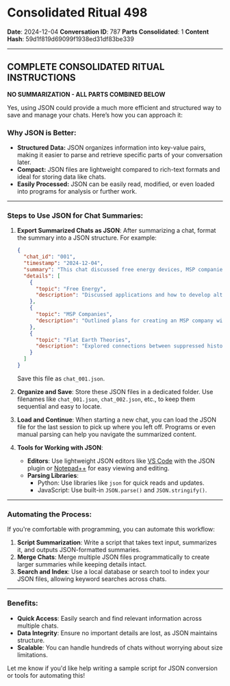 # Consolidated Ritual 498

**Date**: 2024-12-04
**Conversation ID**: 787
**Parts Consolidated**: 1
**Content Hash**: 59d1f819d69099f1938ed31df83be339

---

## COMPLETE CONSOLIDATED RITUAL INSTRUCTIONS

**NO SUMMARIZATION - ALL PARTS COMBINED BELOW**

Yes, using JSON could provide a much more efficient and structured way to save and manage your chats. Here’s how you can approach it:

### Why JSON is Better:
- **Structured Data:** JSON organizes information into key-value pairs, making it easier to parse and retrieve specific parts of your conversation later.
- **Compact:** JSON files are lightweight compared to rich-text formats and ideal for storing data like chats.
- **Easily Processed:** JSON can be easily read, modified, or even loaded into programs for analysis or further work.

---

### Steps to Use JSON for Chat Summaries:

1. **Export Summarized Chats as JSON**:
   After summarizing a chat, format the summary into a JSON structure. For example:

   ```json
   {
     "chat_id": "001",
     "timestamp": "2024-12-04",
     "summary": "This chat discussed free energy devices, MSP companies, and Flat Earth theories.",
     "details": [
       {
         "topic": "Free Energy",
         "description": "Discussed applications and how to develop alternative energy devices."
       },
       {
         "topic": "MSP Companies",
         "description": "Outlined plans for creating an MSP company with Pete and Ron."
       },
       {
         "topic": "Flat Earth Theories",
         "description": "Explored connections between suppressed history and Flat Earth ideas."
       }
     ]
   }
   ```

   Save this file as `chat_001.json`.

2. **Organize and Save**:
   Store these JSON files in a dedicated folder. Use filenames like `chat_001.json`, `chat_002.json`, etc., to keep them sequential and easy to locate.

3. **Load and Continue**:
   When starting a new chat, you can load the JSON file for the last session to pick up where you left off. Programs or even manual parsing can help you navigate the summarized content.

4. **Tools for Working with JSON**:
   - **Editors**: Use lightweight JSON editors like [VS Code](https://code.visualstudio.com/) with the JSON plugin or [Notepad++](https://notepad-plus-plus.org/) for easy viewing and editing.
   - **Parsing Libraries**:
     - Python: Use libraries like `json` for quick reads and updates.
     - JavaScript: Use built-in `JSON.parse()` and `JSON.stringify()`.

---

### Automating the Process:
If you're comfortable with programming, you can automate this workflow:
1. **Script Summarization**:
   Write a script that takes text input, summarizes it, and outputs JSON-formatted summaries.
2. **Merge Chats**:
   Merge multiple JSON files programmatically to create larger summaries while keeping details intact.
3. **Search and Index**:
   Use a local database or search tool to index your JSON files, allowing keyword searches across chats.

---

### Benefits:
- **Quick Access**: Easily search and find relevant information across multiple chats.
- **Data Integrity**: Ensure no important details are lost, as JSON maintains structure.
- **Scalable**: You can handle hundreds of chats without worrying about size limitations.

Let me know if you'd like help writing a sample script for JSON conversion or tools for automating this!